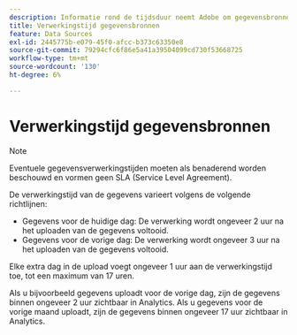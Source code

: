```yaml
---
description: Informatie rond de tijdsduur neemt Adobe om gegevensbronnen te verwerken.
title: Verwerkingstijd gegevensbronnen
feature: Data Sources
exl-id: 2445775b-e079-45f0-afcc-b373c63350e8
source-git-commit: 79294cfc6f86e5a41a39504099cd730f53668725
workflow-type: tm+mt
source-wordcount: '130'
ht-degree: 6%

---
```


# Verwerkingstijd gegevensbronnen

>[!NOTE]
>Eventuele gegevensverwerkingstijden moeten als benaderend worden beschouwd en vormen geen SLA (Service Level Agreement).

De verwerkingstijd van de gegevens varieert volgens de volgende richtlijnen:

* Gegevens voor de huidige dag: De verwerking wordt ongeveer 2 uur na het uploaden van de gegevens voltooid.
* Gegevens voor de vorige dag: De verwerking wordt ongeveer 3 uur na het uploaden van de gegevens voltooid.

Elke extra dag in de upload voegt ongeveer 1 uur aan de verwerkingstijd toe, tot een maximum van 17 uren.

Als u bijvoorbeeld gegevens uploadt voor de vorige dag, zijn de gegevens binnen ongeveer 2 uur zichtbaar in Analytics. Als u gegevens voor de vorige maand uploadt, zijn de gegevens binnen ongeveer 17 uur zichtbaar in Analytics.
